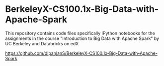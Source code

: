 # BerkeleyX-CS100.1x-Big-Data-with-Apache-Spark
This repository contains code files specifically IPython notebooks for the assignments in the course "Introduction to Big Data with Apache Spark" by UC Berkeley and Databricks on edX





https://github.com/dipanjanS/BerkeleyX-CS100.1x-Big-Data-with-Apache-Spark